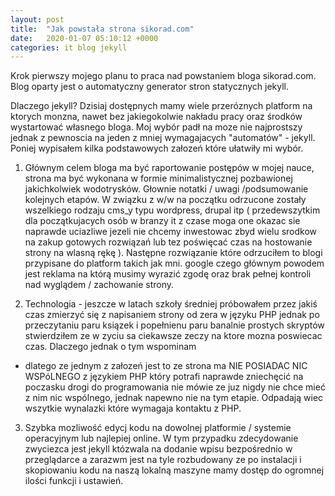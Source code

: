 ```yaml
---
layout: post
title:  "Jak powstała strona sikorad.com"
date:   2020-01-07 05:10:12 +0000
categories: it blog jekyll
---
```

Krok pierwszy mojego planu to praca nad powstaniem bloga sikorad.com.
Blog oparty jest o automatyczny generator stron statycznych jekyll.

Dlaczego jekyll? 
Dzisiaj dostępnych mamy wiele przeróznych platform na ktorych monzna, nawet
bez jakiegokolwie nakładu pracy oraz środków wystartować własnego bloga.
Moj wybór padł na moze nie najprostszy jednak z pewnoscia na jeden z mniej
wymagajacych "automatów" - jekyll. Poniej wypisałem kilka podstawowych załozeń
które ułatwiły mi wybór.

1) Głównym celem bloga ma być raportowanie postępów w mojej nauce,
strona ma być wykonana w formie minimalistycznej pozbawionej jakichkolwiek
wodotrysków. Głownie notatki / uwagi /podsumowanie kolejnych etapów.
W związku z w/w na początku odrzucone zostały wszelkiego rodzaju cms_y
typu wordpress, drupal itp ( przedewszytkim dla początkujacych osób w
branzy it z czase moga one okazac sie naprawde uciazliwe jezeli nie chcemy
inwestowac zbyd wielu srodkow na zakup gotowych rozwiązań lub tez poświęcać
czas na hostowanie strony na wlasną rękę ).
Następne rozwiązanie które odrzuciłem to blogi przypisane do platform takich jak
mni. google czego głównym powodem jest reklama na którą musimy wyrazić zgodę oraz
brak pełnej kontroli nad wyglądem / zachowanie strony.

2) Technologia - jeszcze w  latach szkoły średniej próbowałem przez jakiś czas
zmierzyć się z napisaniem strony od zera w języku PHP jednak po przeczytaniu paru
ksiązek i popełnienu paru banalnie prostych skryptów stwierdziłem ze w zyciu
sa ciekawsze zeczy na ktore mozna poswiecac czas. Dlaczego jednak o tym wspominam
- dlatego ze jednym z załozeń jest to ze strona ma NIE POSIADAC NIC WSPóLNEGO
z językiem PHP który potrafi naprawde zniechęcić na poczasku drogi do programowania
nie mówie ze juz nigdy nie chce mieć z nim nic wspólnego, jednak napewno nie na tym etapie.
Odpadają wiec wszytkie wynalazki które wymagaja kontaktu z PHP.

3) Szybka mozliwość edycj kodu na dowolnej platformie / systemie operacyjnym lub najlepiej online.
W tym przypadku zdecydowanie zwyciezca jest jekyll któzwala na dodanie wpisu bezpośrednio w
przeglądarce a zarazwm jest na tyle rozbudowany ze po instalacji i skopiowaniu kodu
na naszą lokalną maszyne mamy dostęp do ogromnej ilości funkcji i ustawień. 
